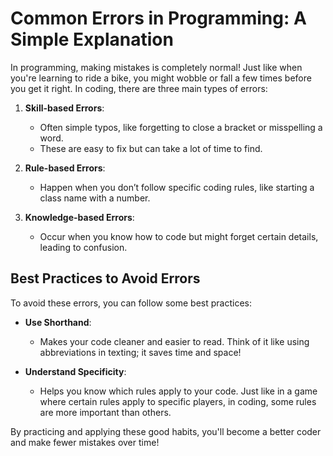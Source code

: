 # Common Errors in Programming: A Simple Explanation

In programming, making mistakes is completely normal! Just like when you're learning to ride a bike, you might wobble or fall a few times before you get it right. In coding, there are three main types of errors:

1. **Skill-based Errors**: 
   - Often simple typos, like forgetting to close a bracket or misspelling a word.
   - These are easy to fix but can take a lot of time to find.

2. **Rule-based Errors**: 
   - Happen when you don’t follow specific coding rules, like starting a class name with a number.

3. **Knowledge-based Errors**: 
   - Occur when you know how to code but might forget certain details, leading to confusion.

## Best Practices to Avoid Errors

To avoid these errors, you can follow some best practices:

- **Use Shorthand**: 
  - Makes your code cleaner and easier to read. Think of it like using abbreviations in texting; it saves time and space!

- **Understand Specificity**: 
  - Helps you know which rules apply to your code. Just like in a game where certain rules apply to specific players, in coding, some rules are more important than others.

By practicing and applying these good habits, you'll become a better coder and make fewer mistakes over time!